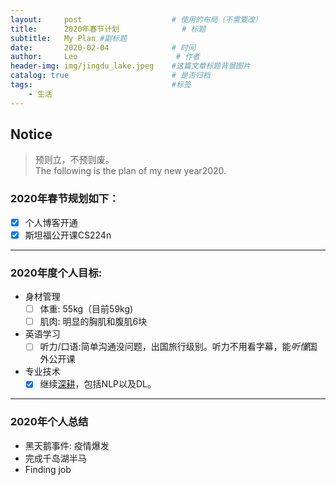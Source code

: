 ```yaml
---
layout:     post                    # 使用的布局（不需要改）
title:      2020年春节计划              # 标题 
subtitle:   My Plan #副标题
date:       2020-02-04              # 时间
author:     Leo                      # 作者
header-img: img/jingdu_lake.jpeg    #这篇文章标题背景图片
catalog: true                       # 是否归档
tags:                               #标签
    - 生活
---
```


## Notice
> 预则立，不预则废。  
> The following is the plan of my new year2020.


### 2020年春节规划如下：
- [x] 个人博客开通
- [x] 斯坦福公开课CS224n

***

### 2020年度个人目标:
- 身材管理
    - [ ] 体重: 55kg（目前59kg)
    - [ ] 肌肉: 明显的胸肌和腹肌6块
- 英语学习
    - [ ] 听力/口语:简单沟通没问题，出国旅行级别。听力不用看字幕，能*听懂*国外公开课

- 专业技术
    - [x] 继续[深耕](https://github.com/zhayefei/deeplearning_summary)，包括NLP以及DL。
    
***

### 2020年个人总结
- 黑天鹅事件: 疫情爆发
- 完成千岛湖半马
- Finding job
